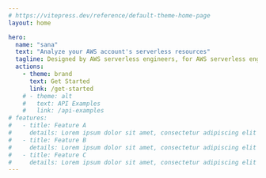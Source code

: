 ```yaml
---
# https://vitepress.dev/reference/default-theme-home-page
layout: home

hero:
  name: "sana"
  text: "Analyze your AWS account's serverless resources"
  tagline: Designed by AWS serverless engineers, for AWS serverless engineers
  actions:
    - theme: brand
      text: Get Started
      link: /get-started
    # - theme: alt
    #   text: API Examples
    #   link: /api-examples
# features:
#   - title: Feature A
#     details: Lorem ipsum dolor sit amet, consectetur adipiscing elit
#   - title: Feature B
#     details: Lorem ipsum dolor sit amet, consectetur adipiscing elit
#   - title: Feature C
#     details: Lorem ipsum dolor sit amet, consectetur adipiscing elit
---
```

